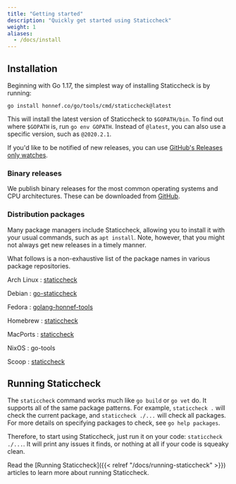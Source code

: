 ```yaml
---
title: "Getting started"
description: "Quickly get started using Staticcheck"
weight: 1
aliases:
  - /docs/install
---
```


## Installation

Beginning with Go 1.17, the simplest way of installing Staticcheck is by running:

```
go install honnef.co/go/tools/cmd/staticcheck@latest
```

This will install the latest version of Staticcheck to `$GOPATH/bin`. To find out where `$GOPATH` is, run `go env GOPATH`.
Instead of `@latest`, you can also use a specific version, such as `@2020.2.1`.

If you'd like to be notified of new releases, you can use [GitHub's Releases only watches](https://docs.github.com/en/github/managing-subscriptions-and-notifications-on-github/viewing-your-subscriptions#configuring-your-watch-settings-for-an-individual-repository).

### Binary releases

We publish binary releases for the most common operating systems and CPU architectures.
These can be downloaded from [GitHub](https://github.com/dominikh/go-tools/releases).

### Distribution packages

Many package managers include Staticcheck, allowing you to install it with your usual commands, such as `apt install`.
Note, however, that you might not always get new releases in a timely manner.

What follows is a non-exhaustive list of the package names in various package repositories.

<div id="getting-started-distribution-packages">

Arch Linux
: [staticcheck](https://archlinux.org/packages/extra/x86_64/staticcheck/)

Debian
: [go-staticcheck](https://packages.debian.org/go-staticcheck)

Fedora
: [golang-honnef-tools](https://fedora.pkgs.org/33/fedora-x86_64/golang-honnef-tools-2020.1.5-2.fc33.x86_64.rpm.html)

Homebrew
: [staticcheck](https://formulae.brew.sh/formula/staticcheck)

MacPorts
: [staticcheck](https://ports.macports.org/port/staticcheck/summary)

NixOS
: go-tools

Scoop
: [staticcheck](https://github.com/ScoopInstaller/Main/blob/master/bucket/staticcheck.json)

</div>

## Running Staticcheck

The `staticcheck` command works much like `go build` or `go vet` do.
It supports all of the same package patterns.
For example, `staticcheck .` will check the current package, and `staticcheck ./...` will check all packages.
For more details on specifying packages to check, see `go help packages`.

Therefore, to start using Staticcheck, just run it on your code: `staticcheck ./...`.
It will print any issues it finds, or nothing at all if your code is squeaky clean.

Read the [Running Staticcheck]({{< relref "/docs/running-staticcheck" >}}) articles to learn more about running Staticcheck.
